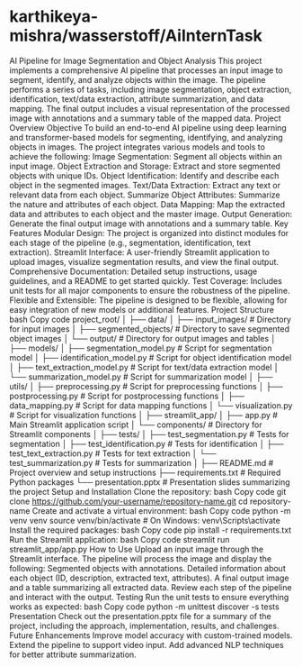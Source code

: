 # karthikeya-mishra/wasserstoff/AiInternTask
 AI Pipeline for Image Segmentation and Object Analysis This project implements a comprehensive AI pipeline that processes an input image to segment, identify, and analyze objects within the image. The pipeline performs a series of tasks, including image segmentation, object extraction, identification, text/data extraction, attribute summarization, and data mapping. The final output includes a visual representation of the processed image with annotations and a summary table of the mapped data.  Project Overview Objective To build an end-to-end AI pipeline using deep learning and transformer-based models for segmenting, identifying, and analyzing objects in images. The project integrates various models and tools to achieve the following:  Image Segmentation: Segment all objects within an input image. Object Extraction and Storage: Extract and store segmented objects with unique IDs. Object Identification: Identify and describe each object in the segmented images. Text/Data Extraction: Extract any text or relevant data from each object. Summarize Object Attributes: Summarize the nature and attributes of each object. Data Mapping: Map the extracted data and attributes to each object and the master image. Output Generation: Generate the final output image with annotations and a summary table. Key Features Modular Design: The project is organized into distinct modules for each stage of the pipeline (e.g., segmentation, identification, text extraction). Streamlit Interface: A user-friendly Streamlit application to upload images, visualize segmentation results, and view the final output. Comprehensive Documentation: Detailed setup instructions, usage guidelines, and a README to get started quickly. Test Coverage: Includes unit tests for all major components to ensure the robustness of the pipeline. Flexible and Extensible: The pipeline is designed to be flexible, allowing for easy integration of new models or additional features. Project Structure bash Copy code project_root/ │ ├── data/ │   ├── input_images/               # Directory for input images │   ├── segmented_objects/          # Directory to save segmented object images │   └── output/                     # Directory for output images and tables │ ├── models/ │   ├── segmentation_model.py       # Script for segmentation model │   ├── identification_model.py     # Script for object identification model │   ├── text_extraction_model.py    # Script for text/data extraction model │   └── summarization_model.py      # Script for summarization model │ ├── utils/ │   ├── preprocessing.py            # Script for preprocessing functions │   ├── postprocessing.py           # Script for postprocessing functions │   ├── data_mapping.py             # Script for data mapping functions │   └── visualization.py            # Script for visualization functions │ ├── streamlit_app/ │   ├── app.py                      # Main Streamlit application script │   └── components/                 # Directory for Streamlit components │ ├── tests/ │   ├── test_segmentation.py        # Tests for segmentation │   ├── test_identification.py      # Tests for identification │   ├── test_text_extraction.py     # Tests for text extraction │   └── test_summarization.py       # Tests for summarization │ ├── README.md                       # Project overview and setup instructions ├── requirements.txt                # Required Python packages └── presentation.pptx               # Presentation slides summarizing the project Setup and Installation Clone the repository:  bash Copy code git clone https://github.com/your-username/repository-name.git cd repository-name Create and activate a virtual environment:  bash Copy code python -m venv venv source venv/bin/activate  # On Windows: venv\Scripts\activate Install the required packages:  bash Copy code pip install -r requirements.txt Run the Streamlit application:  bash Copy code streamlit run streamlit_app/app.py How to Use Upload an input image through the Streamlit interface. The pipeline will process the image and display the following: Segmented objects with annotations. Detailed information about each object (ID, description, extracted text, attributes). A final output image and a table summarizing all extracted data. Review each step of the pipeline and interact with the output. Testing Run the unit tests to ensure everything works as expected:  bash Copy code python -m unittest discover -s tests Presentation Check out the presentation.pptx file for a summary of the project, including the approach, implementation, results, and challenges.  Future Enhancements Improve model accuracy with custom-trained models. Extend the pipeline to support video input. Add advanced NLP techniques for better attribute summarization.
